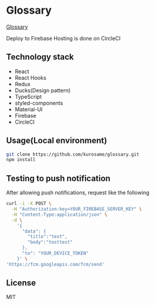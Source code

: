 # Glossary

[Glossary](https://glossary-kurosame.firebaseapp.com)

Deploy to Firebase Hosting is done on CircleCI

## Technology stack

- React
- React Hooks
- Redux
- Ducks(Design pattern)
- TypeScript
- styled-components
- Material-UI
- Firebase
- CircleCI

## Usage(Local environment)

```sh
git clone https://github.com/kurosame/glossary.git
npm install
```

## Testing to push notification

After allowing push notifications, request like the following

```sh
curl -i -X POST \
  -H "Authorization:key=YOUR_FIREBASE_SERVER_KEY" \
  -H "Content-Type:application/json" \
  -d \
    '{
      "data": {
        "title":"test",
        "body":"testtest"
      },
      "to": "YOUR_DEVICE_TOKEN"
    }' \
'https://fcm.googleapis.com/fcm/send'
```

## License

MIT
